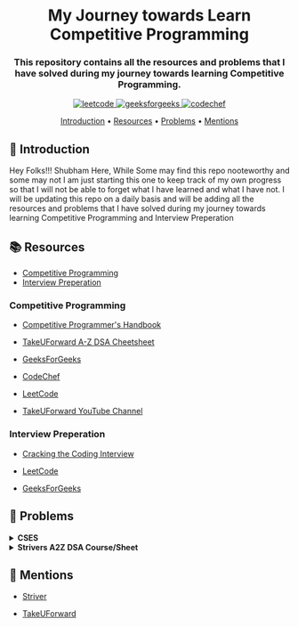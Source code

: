 <!-- Title -->
<h1 align="center">
  My Journey towards Learn Competitive Programming
</h1>

<!-- Description -->
<h3 align="center">
  This repository contains all the resources and problems that I have solved during my journey towards learning Competitive Programming.
</h3>

<!-- Badges -->
<p align="center">
    <a href="https://leetcode.com/aggarwalshubham026">
        <img alt="leetcode" src="https://img.shields.io/badge/leetcode-5-green?style=for-the-badge&logo=leetcode">
    </a>
    <!-- geeksforgeeks -->
    <a href="https://auth.geeksforgeeks.org/user/aggarwalshubham026/practice/">
        <img alt="geeksforgeeks" src="https://img.shields.io/badge/geeksforgeeks-5-orange?style=for-the-badge&logo=geeksforgeeks">
    </a>
    <!-- codechef -->
    <a href="https://www.codechef.com/users/s_h_u_b_ham">
        <img alt="codechef" src="https://img.shields.io/badge/codechef-5-red?style=for-the-badge&logo=codechef">
    </a>
</p>

<!-- Table of Contents -->
<p align="center">
    <a href="#📖-introduction">Introduction</a> •
    <a href="#📚-resources">Resources</a> •
    <a href="#📁-problems">Problems</a> •
    <a href="#🙏-mentions">Mentions</a>
</p>

<!-- Introduction -->

## 📖 Introduction

Hey Folks!!! Shubham Here, While Some may find this repo nooteworthy and some may not I am just starting this one to keep track of my own progress so that I will not be able to forget what I have learned and what I have not. I will be updating this repo on a daily basis and will be adding all the resources and problems that I have solved during my journey towards learning Competitive Programming and Interview Preperation

<!-- Resources -->

## 📚 Resources

- [Competitive Programming](#competitive-programming)
- [Interview Preperation](#interview-preperation)

### Competitive Programming

- [Competitive Programmer's Handbook](https://cses.fi/book/book.pdf)

- [TakeUForward A-Z DSA Cheetsheet](https://takeuforward.org/strivers-a2z-dsa-course/strivers-a2z-dsa-course-sheet-2/)

- [GeeksForGeeks](https://www.geeksforgeeks.org/)

- [CodeChef](https://www.codechef.com/)

- [LeetCode](https://leetcode.com/)

- [TakeUForward YouTube Channel](https://www.youtube.com/channel/UCJskGeByzRRSvmOyZOz61ig)

### Interview Preperation

- [Cracking the Coding Interview](https://www.amazon.in/Cracking-Coding-Interview-Programing-Questions/dp/0984782850)

- [LeetCode](https://leetcode.com/)

- [GeeksForGeeks](https://www.geeksforgeeks.org/)

<!-- Problems -->

<!-- Explain my File Structure -->

## 📁 Problems

<!-- CSES Folder -->
<details>
  <summary>
    <b>CSES</b>
  </summary>
  <br>
  <p>
    <!-- Cses problems online link -->
    <a href="https://cses.fi/problemset/">
      <img alt="cses" src="https://img.shields.io/badge/cses-5-blue?style=for-the-badge&logo=cses">
    </a>
  </p>
</details>

<!-- Strivers A2Z DSA Course/Sheet Folder -->

<details>
  <summary>
    <b>Strivers A2Z DSA Course/Sheet</b>
  </summary>
  <br>
  <p>
    <!-- Strivers A2Z DSA Course/Sheet problems online link -->
    <a href="https://takeuforward.org/strivers-a2z-dsa-course/strivers-a2z-dsa-course-sheet-2/">
      <img alt="Strivers A2Z DSA Course/Sheet" src="https://img.shields.io/badge/Strivers A2Z DSA Course/Sheet-5-yellow?style=for-the-badge&logo=Strivers A2Z DSA Course/Sheet">
    </a>
  </p>
    I have Created folders according to the steps of the Cheetsheet which will make it easier to navigate through the problems.
    <br>
    Problems are solved in C++
</details>



<!-- Mentions -->

## 🙏 Mentions

- [Striver](https://www.youtube.com/channel/UCJskGeByzRRSvmOyZOz61ig)

- [TakeUForward](https://takeuforward.com/)
